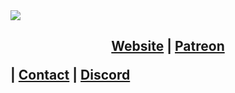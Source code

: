 <img src="http://static.qtqt.cf/image/githubtitlecard.gif" align="center" />

## <p align="center">[Website](http://qtqt.cf/) | [Patreon](https://www.patreon.com/qwertyquerty)</p> | [Contact](https://github.com/qwertyquerty/qwertyquerty/blob/master/contact.md) | [Discord](https://discord.gg/JF3kg77)
